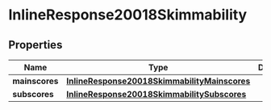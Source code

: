 

# InlineResponse20018Skimmability

## Properties

Name | Type | Description | Notes
------------ | ------------- | ------------- | -------------
**mainscores** | [**InlineResponse20018SkimmabilityMainscores**](InlineResponse20018SkimmabilityMainscores.md) |  |  [optional]
**subscores** | [**InlineResponse20018SkimmabilitySubscores**](InlineResponse20018SkimmabilitySubscores.md) |  |  [optional]




